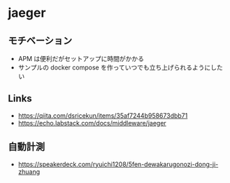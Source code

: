 # jaeger
## モチベーション
- APM は便利だがセットアップに時間がかかる
- サンプルの docker compose を作っていつでも立ち上げられるようにしたい

## Links
- https://qiita.com/dsricekun/items/35af7244b958673dbb71
- https://echo.labstack.com/docs/middleware/jaeger

## 自動計測
- https://speakerdeck.com/ryuichi1208/5fen-dewakarugonozi-dong-ji-zhuang
